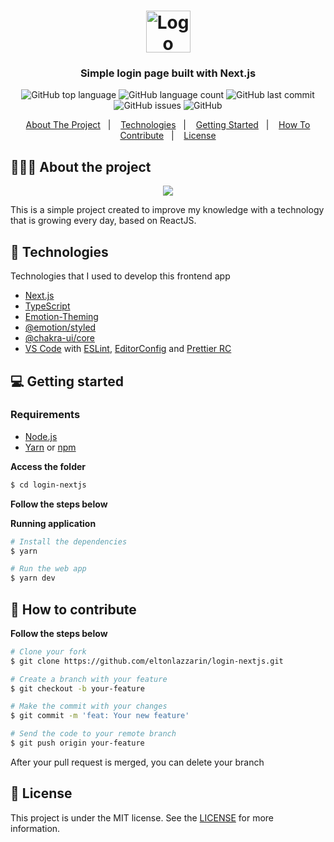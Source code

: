 <h1 align="center"> 
	<img alt="Logo" src="https://github.com/eltonlazzarin/login-nextjs/blob/main/screenshots/login.svg" height="67px" width="71px" />
</h1>

<h3 align="center">
  Simple login page built with Next.js
</h3>

<p align="center">
  <img alt="GitHub top language" src="https://img.shields.io/github/languages/top/eltonlazzarin/login-nextjs">

  <img alt="GitHub language count" src="https://img.shields.io/github/languages/count/eltonlazzarin/login-nextjs">

  <img alt="GitHub last commit" src="https://img.shields.io/github/last-commit/eltonlazzarin/login-nextjs">

  <img alt="GitHub issues" src="https://img.shields.io/github/issues/eltonlazzarin/login-nextjs">

  <img alt="GitHub" src="https://img.shields.io/github/license/eltonlazzarin/login-nextjs">
</p>

<p align="center">
  <a href="#-about-the-project">About The Project</a>&nbsp;&nbsp;&nbsp;|&nbsp;&nbsp;&nbsp;
  <a href="#-technologies">Technologies</a>&nbsp;&nbsp;&nbsp;|&nbsp;&nbsp;&nbsp;
  <a href="#-getting-started">Getting Started</a>&nbsp;&nbsp;&nbsp;|&nbsp;&nbsp;&nbsp;
  <a href="#-how-to-contribute">How To Contribute</a>&nbsp;&nbsp;&nbsp;|&nbsp;&nbsp;&nbsp;
  <a href="#-license">License</a>
</p>

## 👨🏻‍💻 About the project

<p align="center">
  <img src="https://github.com/eltonlazzarin/login-nextjs/blob/main/screenshots/piffy.gif">
</p> 

<p>This is a simple project created to improve my knowledge with a technology that is growing every day, based on ReactJS.</p>

## 🚀 Technologies

Technologies that I used to develop this frontend app

- [Next.js](https://nextjs.org/learn/basics/create-nextjs-app)
- [TypeScript](https://www.typescriptlang.org)
- [Emotion-Theming](https://emotion.sh/docs/theming)
- [@emotion/styled](https://emotion.sh/docs/styled)
- [@chakra-ui/core](https://chakra-ui.com/docs/getting-started) 
- [VS Code](https://code.visualstudio.com) with [ESLint](https://eslint.org/docs/user-guide/getting-started), [EditorConfig](https://marketplace.visualstudio.com/items?itemName=EditorConfig.EditorConfig) and [Prettier RC](https://github.com/prettier/prettier)

## 💻 Getting started

### Requirements

- [Node.js](https://nodejs.org/en/)
- [Yarn](https://classic.yarnpkg.com/) or [npm](https://www.npmjs.com/)

**Access the folder**

```bash
$ cd login-nextjs
```

**Follow the steps below**

**Running application**

```bash
# Install the dependencies
$ yarn 

# Run the web app
$ yarn dev
``` 

## 🤔 How to contribute

**Follow the steps below**

```bash
# Clone your fork
$ git clone https://github.com/eltonlazzarin/login-nextjs.git

# Create a branch with your feature
$ git checkout -b your-feature

# Make the commit with your changes
$ git commit -m 'feat: Your new feature'

# Send the code to your remote branch
$ git push origin your-feature
```

After your pull request is merged, you can delete your branch

## 📝 License

This project is under the MIT license. See the [LICENSE](https://github.com/eltonlazzarin/login-nextjs/blob/master/LICENSE) for more information.

